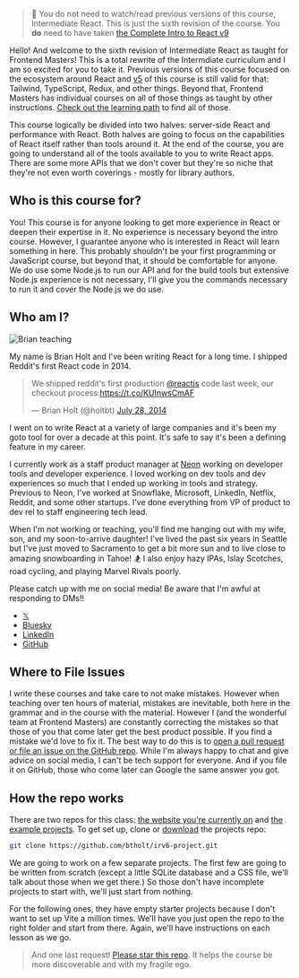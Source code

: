 > 🚨 You do not need to watch/read previous versions of this course, Intermediate React. This is just the sixth revision of the course. You **do** need to have taken [the Complete Intro to React v9][v9]

Hello! And welcome to the sixth revision of Intermediate React as taught for Frontend Masters! This is a total rewrite of the Intermdiate curriculum and I am so excited for you to take it. Previous versions of this course focused on the ecosystem around React and [v5][v5] of this course is still valid for that: Tailwind, TypeScript, Redux, and other things. Beyond that, Frontend Masters has individual courses on all of those things as taught by other instructions. [Check out the learning path][path] to find all of those.

This course logically be divided into two halves: server-side React and performance with React. Both halves are going to focus on the capabilities of React itself rather than tools around it. At the end of the course, you are going to understand all of the tools available to you to write React apps. There are some more APIs that we don't cover but they're so niche that they're not even worth coverings - mostly for library authors.

## Who is this course for?

You! This course is for anyone looking to get more experience in React or deepen their expertise in it. No experience is necessary beyond the intro course. However, I guarantee anyone who is interested in React will learn something in here. This probably shouldn't be your first programming or JavaScript course, but beyond that, it should be comfortable for anyone. We do use some Node.js to run our API and for the build tools but extensive Node.js experience is not necessary, I'll give you the commands necessary to run it and cover the Node.js we do use.

## Who am I?

![Brian teaching](/images/social-share-cover.jpg)

My name is Brian Holt and I've been writing React for a long time. I shipped Reddit's first React code in 2014.

<blockquote class="twitter-tweet" data-dnt="true" data-theme="light"><p lang="en" dir="ltr">We shipped reddit&#39;s first production <a href="https://twitter.com/reactjs?ref_src=twsrc%5Etfw">@reactjs</a> code last week, our checkout process.<a href="https://t.co/KUInwsCmAF">https://t.co/KUInwsCmAF</a></p>&mdash; Brian Holt (@holtbt) <a href="https://twitter.com/holtbt/status/493852312604254208?ref_src=twsrc%5Etfw">July 28, 2014</a></blockquote> <script async src="https://platform.twitter.com/widgets.js" charset="utf-8"></script>

I went on to write React at a variety of large companies and it's been my goto tool for over a decade at this point. It's safe to say it's been a defining feature in my career.

I currently work as a staff product manager at [Neon][neon] working on developer tools and developer experience. I loved working on dev tools and dev experiences so much that I ended up working in tools and strategy. Previous to Neon, I've worked at Snowflake, Microsoft, LinkedIn, Netflix, Reddit, and some other startups. I've done everything from VP of product to dev rel to staff engineering tech lead.

When I'm not working or teaching, you'll find me hanging out with my wife, son, and my soon-to-arrive daughter! I've lived the past six years in Seattle but I've just moved to Sacramento to get a bit more sun and to live close to amazing snowboarding in Tahoe! 🏂 I also enjoy hazy IPAs, Islay Scotches, road cycling, and playing Marvel Rivals poorly.

Please catch up with me on social media! Be aware that I'm awful at responding to DMs!!

- [𝕏][x]
- [Bluesky][bs]
- [LinkedIn][li]
- [GitHub][gh]

## Where to File Issues

I write these courses and take care to not make mistakes. However when teaching over ten hours of material, mistakes are inevitable, both here in the grammar and in the course with the material. However I (and the wonderful team at Frontend Masters) are constantly correcting the mistakes so that those of you that come later get the best product possible. If you find a mistake we'd love to fix it. The best way to do this is to [open a pull request or file an issue on the GitHub repo][issues]. While I'm always happy to chat and give advice on social media, I can't be tech support for everyone. And if you file it on GitHub, those who come later can Google the same answer you got.

## How the repo works

There are two repos for this class: [the website you're currently on][site] and [the example projects][projects]. To get set up, clone or [download][zip] the projects repo:

```bash
git clone https://github.com/btholt/irv6-project.git
```

We are going to work on a few separate projects. The first few are going to be written from scratch (except a little SQLite database and a CSS file, we'll talk about those when we get there.) So those don't have incomplete projects to start with, we'll just start from nothing.

For the following ones, they have empty starter projects because I don't want to set up Vite a million times. We'll have you just open the repo to the right folder and start from there. Again, we'll have instructions on each lesson as we go.

> And one last request! [Please star this repo][site]. It helps the course be more discoverable and with my fragile ego.

[x]: https://twitter.com/holtbt
[bs]: https://bsky.app/profile/brianholt.me
[li]: https://www.linkedin.com/in/btholt/
[gh]: https://github.com/btholt
[site]: https://github.com/btholt/intermediate-react-v6
[projects]: https://github.com/btholt/irv6-project
[issues]: https://github.com/btholt/irv6-project/issues
[neon]: https://neon.tech/
[zip]: https://github.com/btholt/irv6-project/archive/refs/heads/main.zip
[v9]: https://frontendmasters.com/courses/complete-react-v9/
[v5]: https://frontendmasters.com/courses/intermediate-react-v5/
[path]: https://frontendmasters.com/learn/react/
